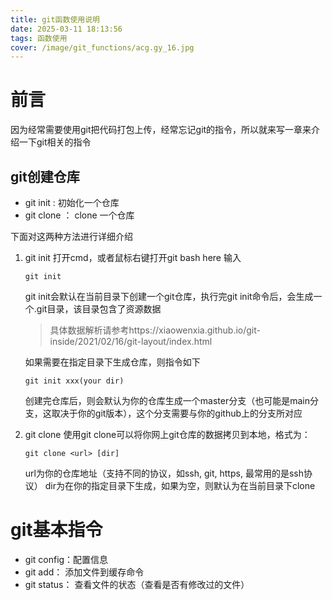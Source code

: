 ```yaml
---
title: git函数使用说明
date: 2025-03-11 18:13:56
tags: 函数使用
cover: /image/git_functions/acg.gy_16.jpg
---
```


# 前言
因为经常需要使用git把代码打包上传，经常忘记git的指令，所以就来写一章来介绍一下git相关的指令

## git创建仓库
- git init : 初始化一个仓库
- git clone ： clone 一个仓库

下面对这两种方法进行详细介绍
1. git init
    打开cmd，或者鼠标右键打开git bash here 输入
    ```
    git init
    ```
    git init会默认在当前目录下创建一个git仓库，执行完git init命令后，会生成一个.git目录，该目录包含了资源数据
    > 具体数据解析请参考https://xiaowenxia.github.io/git-inside/2021/02/16/git-layout/index.html

    如果需要在指定目录下生成仓库，则指令如下
    ```
    git init xxx(your dir)
    ```
    创建完仓库后，则会默认为你的仓库生成一个master分支（也可能是main分支，这取决于你的git版本），这个分支需要与你的github上的分支所对应

2. git clone
    使用git clone可以将你网上git仓库的数据拷贝到本地，格式为：
    ```
    git clone <url> [dir]
    ```
    url为你的仓库地址（支持不同的协议，如ssh, git, https, 最常用的是ssh协议）
    dir为在你的指定目录下生成，如果为空，则默认为在当前目录下clone

# git基本指令
- git config：配置信息
- git add： 添加文件到缓存命令
- git status： 查看文件的状态（查看是否有修改过的文件）
